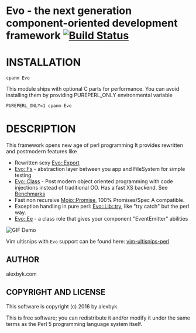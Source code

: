 # Evo - the next generation component-oriented development framework [![Build Status](https://travis-ci.org/alexbyk/perl-evo.svg?branch=master)](https://travis-ci.org/alexbyk/perl-evo)

# INSTALLATION

    cpanm Evo

This module ships with optional C parts for performance. You can avoid installing them by providing PUREPERL_ONLY environmental variable

    PUREPERL_ONLY=1 cpanm Evo


# DESCRIPTION

This framework opens new age of perl programming
It provides rewritten and postmodern features like

- Rewritten sexy [Evo::Export](https://metacpan.org/pod/Evo::Export)
- [Evo::Fs](https://metacpan.org/pod/Evo::Fs) - abstraction layer between you app and FileSystem for simple testing
- [Evo::Class](https://metacpan.org/pod/Evo::Class) - Post modern object oriented programming with code injections instead of traditional OO. Has a fast XS backend. See [Benchmarks](https://github.com/alexbyk/perl-evo/tree/master/bench)
- Fast non recursive [Mojo::Promise](https://metacpan.org/pod/Mojo::Promise), 100% Promises/Spec A compatible.
- Exception handling in pure perl: [Evo::Lib::try](https://metacpan.org/pod/Evo::Lib#try), like "try catch" but the perl way.
- [Evo::Ee](https://metacpan.org/pod/Evo::Ee) - a class role that gives your component "EventEmitter" abilities

![GIF Demo](https://raw.github.com/alexbyk/perl-evo/master/demo.gif)

Vim ultisnips with `Evo` support can be found here: [vim-ultisnips-perl](https://github.com/alexbyk/vim-ultisnips-perl)

## AUTHOR

alexbyk.com

## COPYRIGHT AND LICENSE

This software is copyright (c) 2016 by alexbyk.

This is free software; you can redistribute it and/or modify it under
the same terms as the Perl 5 programming language system itself.
